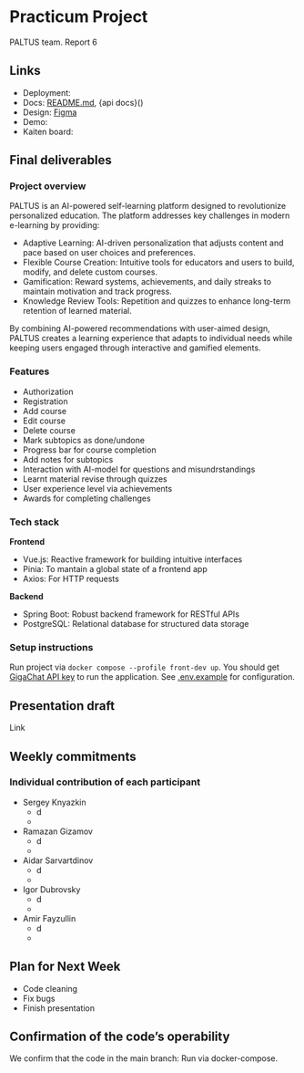 # Practicum Project  
PALTUS team. Report 6

## Links

- Deployment:
- Docs: [README.md](https://github.com/IU-Capstone-Project-2025/PALTUS/blob/main/README.md), {api docs}()
- Design: [Figma](https://www.figma.com/proto/rvNoC6oOC2Xe5y7yWIhLuN/Demo-visuals?node-id=209-2&t=I2xVrjeIojBBugb4-1)
- Demo:
- Kaiten board: 
  

## Final deliverables

### Project overview
PALTUS is an AI-powered self-learning platform designed to revolutionize personalized education. The platform addresses key challenges in modern e-learning by providing:

- Adaptive Learning: AI-driven personalization that adjusts content and pace based on user choices and preferences.
- Flexible Course Creation: Intuitive tools for educators and users to build, modify, and delete custom courses.
- Gamification: Reward systems, achievements, and daily streaks to maintain motivation and track progress.
- Knowledge Review Tools: Repetition and quizzes to enhance long-term retention of learned material.

By combining AI-powered recommendations with user-aimed design, PALTUS creates a learning experience that adapts to individual needs while keeping users engaged through interactive and gamified elements.
### Features
- Authorization
- Registration
- Add course
- Edit course
- Delete course
- Mark subtopics as done/undone
- Progress bar for course completion
- Add notes for subtopics
- Interaction with AI-model for questions and misundrstandings
- Learnt material revise through quizzes
- User experience level via achievements
- Awards for completing challenges
### Tech stack
**Frontend**

- Vue.js: Reactive framework for building intuitive interfaces
- Pinia: To mantain a global state of a frontend app
- Axios: For HTTP requests

**Backend**

- Spring Boot: Robust backend framework for RESTful APIs
- PostgreSQL: Relational database for structured data storage
### Setup instructions
Run project via `docker compose --profile front-dev up`. You should get [GigaChat API key](https://developers.sber.ru/portal/gigachat-and-api) to run the application. See [.env.example](https://github.com/IU-Capstone-Project-2025/PALTUS/tree/main/.env.example) for configuration.

## Presentation draft

Link

## Weekly commitments

### Individual contribution of each participant

- Sergey Knyazkin
  - d
  - 
- Ramazan Gizamov
  - d
  - 
- Aidar Sarvartdinov
  - d
  - 
- Igor Dubrovsky
  - d
  - 
- Amir Fayzullin
  - d
  - 

## Plan for Next Week

- Code cleaning
- Fix bugs
- Finish presentation

## Confirmation of the code’s operability

We confirm that the code in the main branch:
Run via docker-compose.
